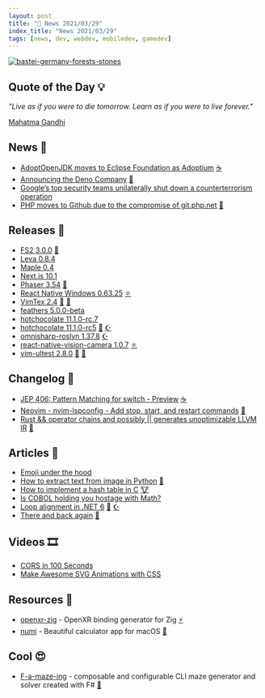 ```yaml
---
layout: post
title: "📜 News 2021/03/29"
index_title: "News 2021/03/29"
tags: [news, dev, webdev, mobiledev, gamedev]
---
```


<a href="https://daily-tech-news.github.io/2021/03/29/news.html">
  <img src="https://user-images.githubusercontent.com/430272/112912880-fd2a4280-90ce-11eb-932e-b1b2e77ebcfb.jpeg"
     alt="bastei-germany-forests-stones"
     class="image">
</a>

## Quote of the Day 💡

_"Live as if you were to die tomorrow. Learn as if you were to live forever."_

[Mahatma Gandhi](https://en.wikipedia.org/wiki/Mahatma_Gandhi)

## News 📰

- [AdoptOpenJDK moves to Eclipse Foundation as Adoptium](https://www.theserverside.com/news/252498427/AdoptOpenJDK-moves-to-Eclipse-Foundation-as-Adoptium) [☕️](https://www.java.com "#java")
- [Announcing the Deno Company](https://deno.com/blog/the-deno-company) [🔶](https://www.ecma-international.org "#javascript")
- [Google’s top security teams unilaterally shut down a counterterrorism operation](https://www.technologyreview.com/2021/03/26/1021318/google-security-shut-down-counter-terrorist-us-ally/)
- [PHP moves to Github due to the compromise of git.php.net](https://news-web.php.net/php.internals/113838) [🐘](https://www.php.net "#php")

## Releases 🥳

- [FS2 3.0.0](https://github.com/typelevel/fs2/releases/tag/v3.0.0) [💈](https://www.scala-lang.org "#scala")
- [Leva 0.8.4](https://github.com/pmndrs/leva/releases/tag/leva@0.8.4)
- [Maple 0.4](https://github.com/lukechu10/maple/blob/master/CHANGELOG.md#-040-2021-03-25)
- [Next.js 10.1](https://nextjs.org/blog/next-10-1)
- [Phaser 3.54](https://github.com/photonstorm/phaser/releases/tag/v3.54.0) [🔶](https://www.ecma-international.org "#javascript")
- [React Native Windows 0.63.25](https://github.com/microsoft/react-native-windows/releases/tag/react-native-windows_v0.63.25) [⚛️ ](https://reactnative.dev "#reactnative")
- [VimTex 2.4](https://github.com/lervag/vimtex/releases/tag/v2.4) [🍃](https://www.vim.org "#vim") [🍃](https://neovim.io "#neovim")
- [feathers 5.0.0-beta](https://github.com/feathersjs/feathers/releases/tag/v5.0.0-beta.0)
- [hotchocolate 11.1.0-rc.7](https://github.com/ChilliCream/hotchocolate/releases/tag/11.1.0-rc.7)
- [hotchocolate 11.1.0-rc5](https://github.com/ChilliCream/hotchocolate/releases/tag/11.1.0-rc.5) [🔷](https://fsharp.org "#fsharp #dotnet") [☪️ ](https://docs.microsoft.com/en-us/dotnet/csharp "#csharp #dotnet")
- [omnisharp-roslyn 1.37.8](https://github.com/OmniSharp/omnisharp-roslyn/releases/tag/v1.37.8) [☪️ ](https://docs.microsoft.com/en-us/dotnet/csharp "#csharp #dotnet")
- [react-native-vision-camera 1.0.7](https://github.com/cuvent/react-native-vision-camera/releases/tag/v1.0.7) [⚛️ ](https://reactnative.dev "#reactnative")
- [vim-ultest 2.8.0](https://github.com/rcarriga/vim-ultest/releases/tag/v2.8.0) [🍃](https://www.vim.org "#vim") [🍃](https://neovim.io "#neovim")

## Changelog 👀

- [JEP 406: Pattern Matching for switch - Preview](https://openjdk.java.net/jeps/406) [☕️](https://www.java.com "#java")
- [Neovim - nvim-lspconfig - Add stop, start, and restart commands](https://github.com/neovim/nvim-lspconfig/pull/802) [🍃](https://neovim.io "#neovim")
- [Rust && operator chains and possibly || generates unoptimizable LLVM IR](https://github.com/rust-lang/rust/issues/83623) [🦀](https://www.rust-lang.org "#rust")

## Articles 📜

- [Emoji under the hood](https://tonsky.me/blog/emoji/)
- [How to extract text from image in Python](https://hinty.io/vserhiyev/how-to-extract-text-from-image-in-python/) [🐍](https://www.python.org "#python")
- [How to implement a hash table in C](https://benhoyt.com/writings/hash-table-in-c/) [🐮](https://www.iso.org/standard/74528.html "#clang")
- [Is COBOL holding you hostage with Math?](https://medium.com/the-technical-archaeologist/is-cobol-holding-you-hostage-with-math-5498c0eb428b)
- [Loop alignment in .NET 6](https://devblogs.microsoft.com/dotnet/loop-alignment-in-net-6/) [🔷](https://fsharp.org "#fsharp #dotnet") [☪️ ](https://docs.microsoft.com/en-us/dotnet/csharp "#csharp #dotnet")
- [There and back again](https://juliu.is/there-and-back-again/) [🔰](https://elm-lang.org)

## Videos 🎞

- [CORS in 100 Seconds](https://www.youtube.com/watch?v=4KHiSt0oLJ0)
- [Make Awesome SVG Animations with CSS](https://www.youtube.com/watch?v=UTHgr6NLeEw)

## Resources 🎪

- [openxr-zig](https://github.com/s-ol/openxr-zig) - OpenXR binding generator for Zig [⚡️](https://ziglang.org "#ziglang")
- [numi](https://github.com/nikolaeu/numi) - Beautiful calculator app for macOS [🍎](https://http://www.apple.com "#apple")

## Cool 😍

- [F-a-maze-ing](https://github.com/aPixelInSpace/F-a-maze-ing) - composable and configurable CLI maze generator and solver created with F# [🔷](https://fsharp.org "#fsharp #dotnet")

